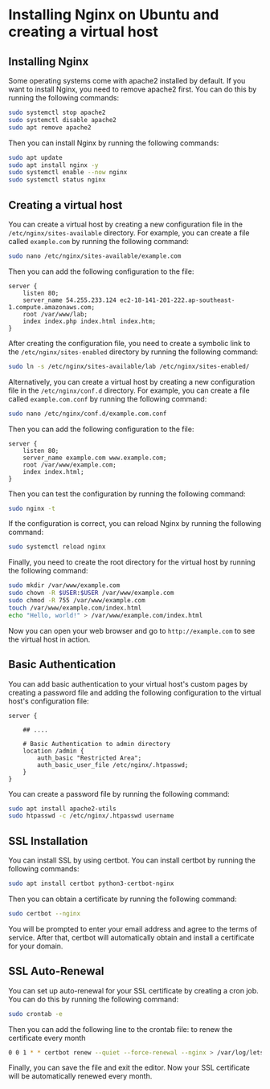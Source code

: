 # Installing Nginx on Ubuntu and creating a virtual host

## Installing Nginx

Some operating systems come with apache2 installed by default. If you want to install Nginx, you need to remove apache2 first. You can do this by running the following commands:

```bash
sudo systemctl stop apache2
sudo systemctl disable apache2
sudo apt remove apache2
```

Then you can install Nginx by running the following commands:

```bash
sudo apt update
sudo apt install nginx -y
sudo systemctl enable --now nginx
sudo systemctl status nginx
```

## Creating a virtual host

You can create a virtual host by creating a new configuration file in the `/etc/nginx/sites-available` directory. For example, you can create a file called `example.com` by running the following command:

```bash
sudo nano /etc/nginx/sites-available/example.com
```

Then you can add the following configuration to the file:

```nginx
server {
    listen 80;
    server_name 54.255.233.124 ec2-18-141-201-222.ap-southeast-1.compute.amazonaws.com;
    root /var/www/lab;
    index index.php index.html index.htm;
}
```

After creating the configuration file, you need to create a symbolic link to the `/etc/nginx/sites-enabled` directory by running the following command:

```bash
sudo ln -s /etc/nginx/sites-available/lab /etc/nginx/sites-enabled/
```

Alternatively, you can create a virtual host by creating a new configuration file in the `/etc/nginx/conf.d` directory. For example, you can create a file called `example.com.conf` by running the following command:

```bash
sudo nano /etc/nginx/conf.d/example.com.conf
```

Then you can add the following configuration to the file:

```nginx
server {
    listen 80;
    server_name example.com www.example.com;
    root /var/www/example.com;
    index index.html;
}
```

Then you can test the configuration by running the following command:

```bash
sudo nginx -t
```

If the configuration is correct, you can reload Nginx by running the following command:

```bash
sudo systemctl reload nginx
```

Finally, you need to create the root directory for the virtual host by running the following command:

```bash
sudo mkdir /var/www/example.com
sudo chown -R $USER:$USER /var/www/example.com
sudo chmod -R 755 /var/www/example.com
touch /var/www/example.com/index.html
echo "Hello, world!" > /var/www/example.com/index.html
```

Now you can open your web browser and go to `http://example.com` to see the virtual host in action.

## Basic Authentication

You can add basic authentication to your virtual host's custom pages by creating a password file and adding the following configuration to the virtual host's configuration file:

```nginx
server {

    ## ....

    # Basic Authentication to admin directory
    location /admin {
        auth_basic "Restricted Area";
        auth_basic_user_file /etc/nginx/.htpasswd;
    }
}
```

You can create a password file by running the following command:

```bash
sudo apt install apache2-utils
sudo htpasswd -c /etc/nginx/.htpasswd username
```

## SSL Installation

You can install SSL by using certbot. You can install certbot by running the following commands:

```bash
sudo apt install certbot python3-certbot-nginx
```

Then you can obtain a certificate by running the following command:

```bash
sudo certbot --nginx
```

You will be prompted to enter your email address and agree to the terms of service. After that, certbot will automatically obtain and install a certificate for your domain.

## SSL Auto-Renewal

You can set up auto-renewal for your SSL certificate by creating a cron job. You can do this by running the following command:

```bash
sudo crontab -e
```

Then you can add the following line to the crontab file: to renew the certificate every month

```bash
0 0 1 * * certbot renew --quiet --force-renewal --nginx > /var/log/letsencrypt-renew.log 2>&1
```

Finally, you can save the file and exit the editor. Now your SSL certificate will be automatically renewed every month.

```

```
